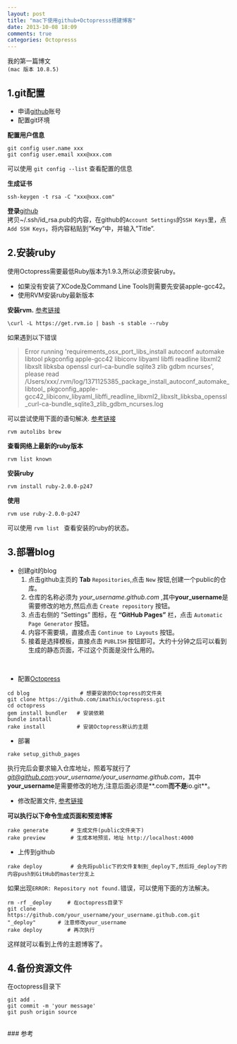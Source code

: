 ```yaml
---
layout: post
title: "mac下使用github+Octopresss搭建博客"
date: 2013-10-08 18:09
comments: true
categories: Octopresss
---
```


我的第一篇博文   
`(mac 版本 10.8.5)`

## 1.git配置
* 申请[github]账号
* 配置git环境  

**配置用户信息**  

```
git config user.name xxx	
git config user.email xxx@xxx.com
```  
可以使用 ` git config --list ` 查看配置的信息  

**生成证书**

```
ssh-keygen -t rsa -C "xxx@xxx.com"
```
**登录**[github]  
拷贝~/.ssh/id_rsa.pub的内容，在github的`Account Settings`的`SSH Keys`里，点`Add SSH Keys`，将内容粘贴到”Key”中，并输入”Title”.
	
## 2.安装ruby
使用Octopress需要最低Ruby版本为1.9.3,所以必须安装ruby。  

* 如果没有安装了XCode及Command Line Tools则需要先安装apple-gcc42。
* 使用RVM安装ruby最新版本  

**安装rvm.** [参考链接](http://stackoverflow.com/questions/3696564/how-to-update-ruby-to-1-9-x-on-mac)

```
\curl -L https://get.rvm.io | bash -s stable --ruby
```
如果遇到以下错误
   
>Error running 'requirements_osx_port_libs_install autoconf automake libtool pkgconfig apple-gcc42 libiconv libyaml libffi readline libxml2 libxslt libksba openssl curl-ca-bundle sqlite3 zlib gdbm ncurses', please read /Users/xxx/.rvm/log/1371125385_package_install_autoconf_automake_libtool_
pkgconfig_apple-gcc42_libiconv_libyaml_libffi_readline_libxml2_libxslt_libksba_openssl_curl-ca-bundle_sqlite3_zlib_gdbm_ncurses.log

可以尝试使用下面的语句解决. [参考链接](http://stackoverflow.com/questions/17086996/rvm-install-issue-unable-to-execute-port-autoconf)
   
```
rvm autolibs brew
```

**查看网络上最新的ruby版本**
  
```
rvm list known
```

**安装ruby**
	
```
rvm install ruby-2.0.0-p247
```

**使用**
	
```
rvm use ruby-2.0.0-p247
```
可以使用 `rvm list ` 查看安装的ruby的状态。
	
## 3.部署blog
* 创建git的blog
	1. 点击github主页的 **Tab** `Repositories`,点击 `New` 按钮,创建一个public的仓库。
	2. 仓库的名称必须为 *your_username.github.com* ,其中**your_username**是需要修改的地方,然后点击 `Create repository` 按钮。
	3. 点击右侧的 ”Settings” 图标，在 **“GitHub Pages”** 栏，点击 `Automatic Page Generator` 按钮。
	4. 内容不需要填，直接点击 `Continue to Layouts` 按钮。
	5. 接着是选择模板，直接点击 `PUBLISH` 按钮即可。大约十分钟之后可以看到生成的静态页面，不过这个页面是没什么用的。  
<br/>

* 配置[Octopress]
	
```
cd blog     		   # 想要安装的Octopress的文件夹
git clone https://github.com/imathis/octopress.git
cd octopress
gem install bundler   # 安装依赖
bundle install 		
rake install          # 安装Octopress默认的主题
```

* 部署

```
rake setup_github_pages
```
执行完后会要求输入仓库地址，照着写就行了*git@github.com:your_username/your_username.github.com*，其中**your_username**是需要修改的地方,注意后面必须是**.com**而不是**io.git**。
	
* 修改配置文件, [参考链接](http://www.cnblogs.com/oec2003/archive/2013/05/31/3109577.html)  
 
**可以执行以下命令生成页面和预览博客**
	
```
rake generate 		# 生成文件(public文件夹下)
rake preview 		# 生成本地预览，地址 http://localhost:4000
```

* 上传到github
	
```
rake deploy 		# 会先将public下的文件复制到_deploy下,然后将_deploy下的内容push到GitHub的master分支上
```
如果出现`ERROR: Repository not found.`错误，可以使用下面的方法解决。
	
```
rm -rf _deploy     # 在octopress目录下
git clone https://github.com/your_username/your_username.github.com.git "_deploy"		# 注意修改your_username
rake deploy		   # 再次执行
```
这样就可以看到上传的主题博客了。

## 4.备份资源文件
在octopress目录下

```
git add .
git commit -m 'your message'
git push origin source
```
	
<br/>
### 参考
 <http://firestudio.cn/blog/2013/01/05/ru-he-tong-guo-github-yu-octopress-lai-da-jian-zi-ji-de-bo-ke/>
 



[github]: https://github.com
[Octopress]: http://octopress.org
 